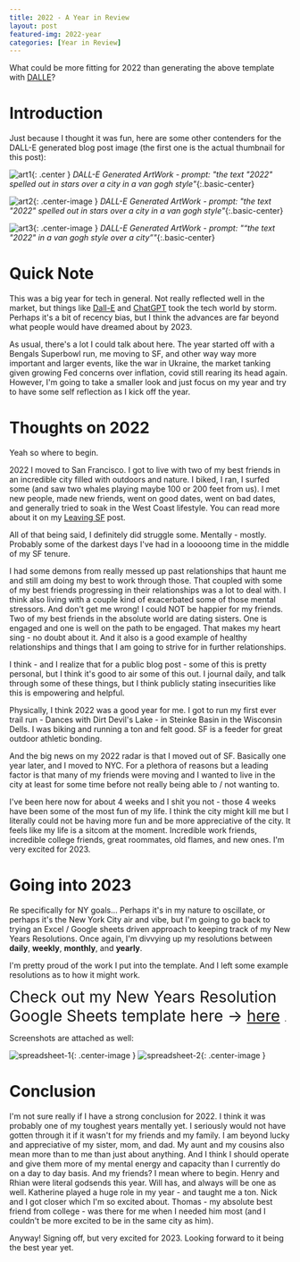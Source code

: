 ```yaml
---
title: 2022 - A Year in Review
layout: post
featured-img: 2022-year
categories: [Year in Review]
---
```


What could be more fitting for 2022 than generating the above template with [DALLE][dalle]?

Introduction
============

Just because I thought it was fun, here are some other contenders for the DALL-E generated blog post image (the first one is the actual thumbnail for this post):

![art1](/images/ny-resolutions-2022/dalle-van-gogh-1.png){: .center }
*DALL-E Generated ArtWork - prompt: "the text "2022" spelled out in stars over a city in a van gogh style"*{:.basic-center}

![art2](/images/ny-resolutions-2022/dalle-van-gogh-2.png){: .center-image }
*DALL-E Generated ArtWork - prompt: "the text "2022" spelled out in stars over a city in a van gogh style"*{:.basic-center}

![art3](/images/ny-resolutions-2022/dalle-van-gogh-3.png){: .center-image }
*DALL-E Generated ArtWork - prompt: "“the text "2022" in a van gogh style over a city”"*{:.basic-center}


Quick Note
==========
This was a big year for tech in general. Not really reflected well in the market, but things like [Dall-E][dalle] and [ChatGPT][chatgpt] took the tech world by storm. Perhaps it's a bit of recency bias, but I think the advances are far beyond what people would have dreamed about by 2023.

As usual, there's a lot I could talk about here. The year started off with a Bengals Superbowl run, me moving to SF, and other way way more important and larger events, like the war in Ukraine, the market tanking given growing Fed concerns over inflation, covid still rearing its head again. However, I'm going to take a smaller look and just focus on my year and try to have some self reflection as I kick off the year. 

Thoughts on 2022
================
Yeah so where to begin. 

2022 I moved to San Francisco. I got to live with two of my best friends in an incredible city filled with outdoors and nature. I biked, I ran, I surfed some (and saw two whales playing maybe 100 or 200 feet from us). I met new people, made new friends, went on good dates, went on bad dates, and generally tried to soak in the West Coast lifestyle. You can read more about it on my [Leaving SF][leaving-sf] post.

All of that being said, I definitely did struggle some. Mentally - mostly. Probably some of the darkest days I've had in a looooong time in the middle of my SF tenure.

I had some demons from really messed up past relationships that haunt me and still am doing my best to work through those. That coupled with some of my best friends progressing in their relationships was a lot to deal with. I think also living with a couple kind of exacerbated some of those mental stressors. And don't get me wrong! I could NOT be happier for my friends. Two of my best friends in the absolute world are dating sisters. One is engaged and one is well on the path to be engaged. That makes my heart sing - no doubt about it. And it also is a good example of healthy relationships and things that I am going to strive for in further relationships. 

I think - and I realize that for a public blog post - some of this is pretty personal, but I think it's good to air some of this out. I journal daily, and talk through some of these things, but I think publicly stating insecurities like this is empowering and helpful. 

Physically, I think 2022 was a good year for me. I got to run my first ever trail run - Dances with Dirt Devil's Lake - in Steinke Basin in the Wisconsin Dells. I was biking and running a ton and felt good. SF is a feeder for great outdoor athletic bonding. 

And the big news on my 2022 radar is that I moved out of SF. Basically one year later, and I moved to NYC. For a plethora of reasons but a leading factor is that many of my friends were moving and I wanted to live in the city at least for some time before not really being able to / not wanting to. 

I've been here now for about 4 weeks and I shit you not - those 4 weeks have been some of the most fun of my life. I think the city might kill me but I literally could not be having more fun and be more appreciative of the city. It feels like my life is a sitcom at the moment. Incredible work friends, incredible college friends, great roommates, old flames, and new ones. I'm very excited for 2023. 

Going into 2023
===============
Re specifically for NY goals... Perhaps it's in my nature to oscillate, or perhaps it's the New York City air and vibe, but I'm going to go back to trying an Excel / Google sheets driven approach to keeping track of my New Years Resolutions. Once again, I'm divvying up my resolutions between **daily**, **weekly**, **monthly**, and **yearly**.

I'm pretty proud of the work I put into the template. And I left some example resolutions as to how it might work. 

<span style="font-size:2em">Check out my New Years Resolution Google Sheets template here &rarr; [here][nye-resolution-template] </span>.

Screenshots are attached as well:

![spreadsheet-1](/images/ny-resolutions-2022/spreadsheet-template-1.png){: .center-image }
![spreadsheet-2](/images/ny-resolutions-2022/spreadsheet-template-2.png){: .center-image }


Conclusion
==========
I'm not sure really if I have a strong conclusion for 2022. I think it was probably one of my toughest years mentally yet. I seriously would not have gotten through it if it wasn't for my friends and my family. I am beyond lucky and appreciative of my sister, mom, and dad. My aunt and my cousins also mean more than to me than just about anything. And I think I should operate and give them more of my mental energy and capacity than I currently do on a day to day basis. And my friends? I mean where to begin. Henry and Rhian were literal godsends this year. Will has, and always will be one as well. Katherine played a huge role in my year - and taught me a ton. Nick and I got closer which I'm so excited about. Thomas - my absolute best friend from college - was there for me when I needed him most (and I couldn't be more excited to be in the same city as him). 

Anyway! Signing off, but very excited for 2023. Looking forward to it being the best year yet. 

[comment]: <> (Bibliography)
[dalle]: https://openai.com/dall-e-2/
[chatgpt]: https://openai.com/blog/chatgpt/
[leaving-sf]: https://johnlarkin1.github.io/2022/end-of-sf/
[nye-resolution-template]: https://docs.google.com/spreadsheets/d/1dK8Nvhdq3rYAd5t0jyljr2zQ9g3gX_N1C9Y0TjrMxio/edit?usp=sharing